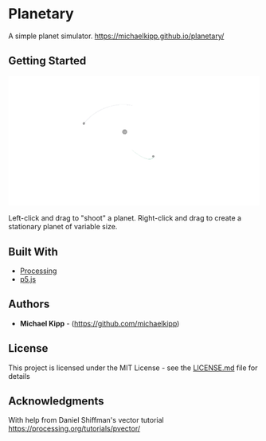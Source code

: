 # Planetary

A simple planet simulator.
https://michaelkipp.github.io/planetary/

## Getting Started

![planetary](img/planetary.png "Image of two particles orbiting a larger particle")

Left-click and drag to "shoot" a planet.
Right-click and drag to create a stationary planet of variable size.

## Built With

* [Processing](https://processing.org/)
* [p5.js](https://p5js.org/)

## Authors

* **Michael Kipp** - (https://github.com/michaelkipp)

## License

This project is licensed under the MIT License - see the [LICENSE.md](LICENSE.md) file for details

## Acknowledgments

With help from Daniel Shiffman's vector tutorial https://processing.org/tutorials/pvector/
